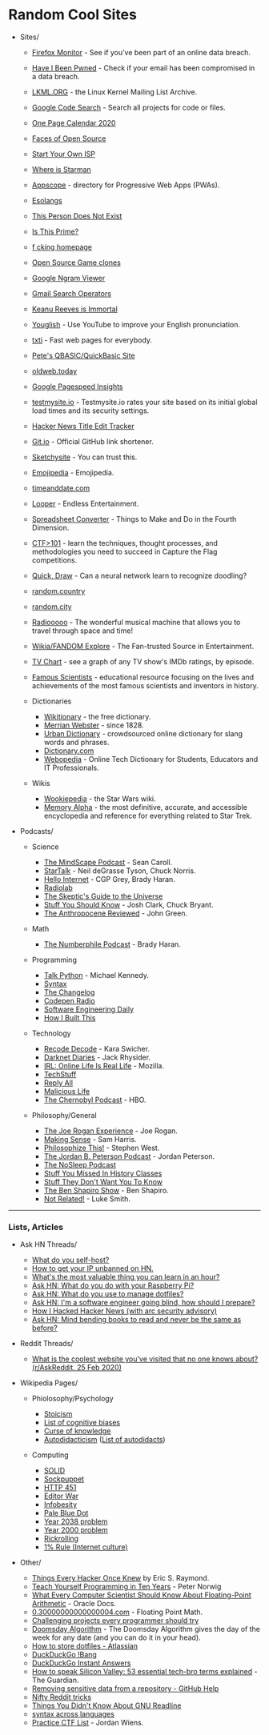# Random Cool Sites

- Sites/
    - [Firefox Monitor](https://monitor.firefox.com/) - See if you’ve been part of an online data breach.
    - [Have I Been Pwned](https://haveibeenpwned.com/) - Check if your email has been compromised in a data breach.
    - [LKML.ORG](https://lkml.org/) - the Linux Kernel Mailing List Archive.
    - [Google Code Search](https://cs.opensource.google/) - Search all projects for code or files.
    - [One Page Calendar 2020](https://davebakker.io/onepagecalendar/)
    - [Faces of Open Source](http://www.facesofopensource.com/)
    - [Start Your Own ISP](https://startyourownisp.com/)
    - [Where is Starman](https://www.whereisroadster.com/)
    - [Appscope](https://appsco.pe/) - directory for Progressive Web Apps (PWAs).
    - [Esolangs](https://esolangs.org/wiki/Main_Page)
    - [This Person Does Not Exist](https://www.thispersondoesnotexist.com/)
    - [Is This Prime?](http://isthisprime.com/game/)
    - [f cking homepage](https://fuckinghomepage.com/)
    - [Open Source Game clones](https://osgameclones.com/)
    - [Google Ngram Viewer](https://books.google.com/ngrams)
    - [Gmail Search Operators](https://support.google.com/mail/answer/7190)
    - [Keanu Reeves is Immortal](https://www.keanuisimmortal.com/)
    - [Youglish](https://youglish.com/) - Use YouTube to improve your English pronunciation.
    - [txti](http://txti.es/) - Fast web pages for everybody.
    - [Pete's QBASIC/QuickBasic Site](http://www.petesqbsite.com/index.php)
    - [oldweb.today](http://oldweb.today/)
    - [Google Pagespeed Insights](https://developers.google.com/speed/pagespeed/insights/)
    - [testmysite.io](https://testmysite.io/) - Testmysite.io rates your site based on its initial global load times and its security settings.
    - [Hacker News Title Edit Tracker](https://hackernewstitles.netlify.com/)
    - [Git.io](https://git.io/) - Official GitHub link shortener.
    - [Sketchysite](https://www.sketchywebsite.net/) - You can trust this.
    - [Emojipedia](https://emojipedia.org/) - Emojipedia.
    - [timeanddate.com](https://www.timeanddate.com/)
    - [Looper](https://www.looper.com/) - Endless Entertainment.
    - [Spreadsheet Converter](http://makeanddo4d.com/spreadsheet/) - Things to Make and Do in the Fourth Dimension.
    - [CTF>101](https://ctf101.org/) - learn the techniques, thought processes, and methodologies you need to succeed in Capture the Flag competitions.
    - [Quick, Draw](https://quickdraw.withgoogle.com/) -  Can a neural network learn to recognize doodling?
    - [random.country](https://random.country/)
    - [random.city](https://randomcity.net/)
    - [Radiooooo](http://radiooooo.com/) - The wonderful musical machine that allows you to travel through space and time!
    - [Wikia/FANDOM Explore](https://www.fandom.com/explore) - The Fan-trusted Source in Entertainment.
    - [TV Chart](https://tvchart.benmiz.com/) - see a graph of any TV show's IMDb ratings, by episode.
    - [Famous Scientists](https://www.famousscientists.org/) - educational resource focusing on the lives and achievements of the most famous scientists and inventors in history.
    
  - Dictionaries  
    - [Wikitionary](https://en.wiktionary.org/) - the free dictionary.
    - [Merrian Webster](https://www.merriam-webster.com/) - since 1828.
    - [Urban Dictionary](https://www.urbandictionary.com/) - crowdsourced online dictionary for slang words and phrases.
    - [Dictionary.com](https://www.dictionary.com/)
    - [Webopedia](https://www.webopedia.com/) - Online Tech Dictionary for Students, Educators and IT Professionals.
    
  - Wikis
    - [Wookiepedia](https://starwars.fandom.com/wiki/Main_Page) - the Star Wars wiki.
    - [Memory Alpha](https://memory-alpha.fandom.com/) - the most definitive, accurate, and accessible encyclopedia and reference for everything related to Star Trek.
     
- Podcasts/
    - Science
      - [The MindScape Podcast](https://www.preposterousuniverse.com/podcast/) - Sean Caroll.
      - [StarTalk](https://www.startalkradio.net/) - Neil deGrasse Tyson, Chuck Norris.
      - [Hello Internet](https://www.hellointernet.fm/) - CGP Grey, Brady Haran.
      - [Radiolab](http://www.radiolab.org/)
      - [The Skeptic's Guide to the Universe](https://www.theskepticsguide.org/)
      - [Stuff You Should Know](https://stuffyoushouldknow.com/) - Josh Clark, Chuck Bryant.
      - [The Anthropocene Reviewed](https://www.wnycstudios.org/podcasts/anthropocene-reviewed) - John Green.
      
    - Math
      - [The Numberphile Podcast](https://www.numberphile.com/podcast) - Brady Haran.

    - Programming
      - [Talk Python](https://talkpython.fm/) - Michael Kennedy.
      - [Syntax](https://syntax.fm/)
      - [The Changelog](https://changelog.com/podcast)
      - [Codepen Radio](https://blog.codepen.io/radio/)
      - [Software Engineering Daily](https://softwareengineeringdaily.com/)
      - [How I Built This](https://www.npr.org/podcasts/510313/how-i-built-this)

    - Technology
      - [Recode Decode](https://www.vox.com/recode) - Kara Swicher.
      - [Darknet Diaries](https://darknetdiaries.com/) - Jack Rhysider.
      - [IRL: Online Life Is Real Life](https://irlpodcast.org/) - Mozilla.
      - [TechStuff](https://www.iheart.com/podcast/105-techstuff-26941194/)
      - [Reply All](https://gimletmedia.com/reply-all/)
      - [Malicious Life](https://malicious.life/)
      - [The Chernobyl Podcast](https://www.youtube.com/playlist?list=PLO79iP69FaZPKaMDoSPAtGdoa3wd3lp9n) - HBO.

    - Philosophy/General
      - [The Joe Rogan Experience](https://www.joerogan.com/#jre-section) - Joe Rogan.
      - [Making Sense](https://samharris.org/podcast/) - Sam Harris.
      - [Philosophize This!](http://philosophizethis.org/) - Stephen West.
      - [The Jordan B. Peterson Podcast](https://www.jordanbpeterson.com/podcast/) - Jordan Peterson.
      - [The NoSleep Podcast](https://www.thenosleeppodcast.com/)
      - [Stuff You Missed In History Classes](https://www.iheart.com/podcast/stuff-you-missed-in-history-cl-21124503/)
      - [Stuff They Don't Want You To Know](https://www.iheart.com/podcast/182-stuff-they-dont-want-you-t-26941221/)
      - [The Ben Shapiro Show](https://www.dailywire.com/show/the-ben-shapiro-show) - Ben Shapiro.
      - [Not Related!](https://notrelated.xyz/) - Luke Smith.
  
---
    
### Lists, Articles
- Ask HN Threads/
  - [What do you self-host?](https://news.ycombinator.com/item?id=21235957)
  - [How to get your IP unbanned on HN.](https://news.ycombinator.com/item?id=4761102)
  - [What's the most valuable thing you can learn in an hour?](https://news.ycombinator.com/item?id=21581361)
  - [Ask HN: What do you do with your Raspberry Pi?](https://news.ycombinator.com/item?id=20264911)
  - [Ask HN: What do you use to manage dotfiles?](https://news.ycombinator.com/item?id=11070797)
  - [Ask HN: I'm a software engineer going blind, how should I prepare?](https://news.ycombinator.com/item?id=22918980)
  - [How I Hacked Hacker News (with arc security advisory)](https://news.ycombinator.com/item?id=639976)
  - [Ask HN: Mind bending books to read and never be the same as before?](https://news.ycombinator.com/item?id=23151144)

- Reddit Threads/
  - [What is the coolest website you’ve visited that no one knows about? (r/AskReddit, 25 Feb 2020)](https://old.reddit.com/r/AskReddit/comments/f937om/what_is_the_coolest_website_youve_visited_that_no/)

- Wikipedia Pages/
  - Phiolosophy/Psychology 
    - [Stoicism](https://en.wikipedia.org/wiki/Stoicism)
    - [List of cognitive biases](https://en.wikipedia.org/wiki/List_of_cognitive_biases)
    - [Curse of knowledge](https://en.wikipedia.org/wiki/Curse_of_knowledge)
    - [Autodidacticism](https://en.wikipedia.org/wiki/Autodidacticism) ([List of autodidacts](https://en.wikipedia.org/wiki/List_of_autodidacts))

  - Computing
    - [SOLID](https://en.wikipedia.org/wiki/SOLID)
    - [Sockpuppet](https://en.wikipedia.org/wiki/Sockpuppet_(Internet))
    - [HTTP 451](https://en.wikipedia.org/wiki/HTTP_451)
    - [Editor War](https://en.wikipedia.org/wiki/Editor_war)
    - [Infobesity](https://en.wikipedia.org/wiki/Information_overload)
    - [Pale Blue Dot](https://en.wikipedia.org/wiki/Pale_Blue_Dot)
    - [Year 2038 problem](https://en.wikipedia.org/wiki/Year_2038_problem)
    - [Year 2000 problem](https://en.wikipedia.org/wiki/Year_2000_problem)
    - [Rickrolling](https://en.wikipedia.org/wiki/Rickrolling)
    - [1% Rule (Internet culture)](https://en.wikipedia.org/wiki/1%25_rule_(Internet_culture))
 
- Other/
  - [Things Every Hacker Once Knew](http://www.catb.org/esr/faqs/things-every-hacker-once-knew/) by Eric S. Raymond.
  - [Teach Yourself Programming in Ten Years](http://www.norvig.com/21-days.html) - Peter Norwig
  - [What Every Computer Scientist Should Know About Floating-Point Arithmetic](https://docs.oracle.com/cd/E19957-01/806-3568/ncg_goldberg.html) - Oracle Docs.
  - [0.30000000000000004.com](https://0.30000000000000004.com/) - Floating Point Math.
  - [Challenging projects every programmer should try](https://web.eecs.utk.edu/~azh/blog/challengingprojects.html)
  - [Doomsday Algorithm](http://rudy.ca/doomsday.html) - The Doomsday Algorithm gives the day of the week for any date (and you can do it in your head).
  - [How to store dotfiles - Atlassian](https://www.atlassian.com/git/tutorials/dotfiles)
  - [DuckDuckGo !Bang](https://duckduckgo.com/bang)
  - [DuckDuckGo Instant Answers](https://duck.co/ia)
  - [How to speak Silicon Valley: 53 essential tech-bro terms explained](https://www.theguardian.com/us-news/2019/jun/26/how-to-speak-silicon-valley-decoding-tech-bros-from-microdosing-to-privacy) - The Guardian.
  - [Removing sensitive data from a repository - GitHub Help](https://help.github.com/en/articles/removing-sensitive-data-from-a-repository)
  - [Nifty Reddit tricks](https://www.reddit.com/wiki/nifty)
  - [Things You Didn't Know About GNU Readline ](https://twobithistory.org/2019/08/22/readline.html)
  - [syntax across languages](http://rigaux.org/language-study/syntax-across-languages.html)
  - [Practice CTF List](http://captf.com/practice-ctf/) - Jordan Wiens.
